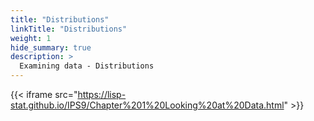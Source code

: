 ```yaml
---
title: "Distributions"
linkTitle: "Distributions"
weight: 1
hide_summary: true
description: >
  Examining data - Distributions
---
```


{{< iframe src="https://lisp-stat.github.io/IPS9/Chapter%201%20Looking%20at%20Data.html" >}}